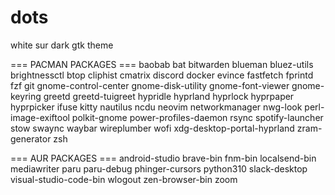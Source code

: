 # dots

white sur dark gtk theme

=== PACMAN PACKAGES ===
baobab
bat
bitwarden
blueman
bluez-utils
brightnessctl
btop
cliphist
cmatrix
discord
docker
evince
fastfetch
fprintd
fzf
git
gnome-control-center
gnome-disk-utility
gnome-font-viewer
gnome-keyring
greetd
greetd-tuigreet
hypridle
hyprland
hyprlock
hyprpaper
hyprpicker
ifuse
kitty
nautilus
ncdu
neovim
networkmanager
nwg-look
perl-image-exiftool
polkit-gnome
power-profiles-daemon
rsync
spotify-launcher
stow
swaync
waybar
wireplumber
wofi
xdg-desktop-portal-hyprland
zram-generator
zsh

=== AUR PACKAGES ===
android-studio
brave-bin
fnm-bin
localsend-bin
mediawriter
paru
paru-debug
phinger-cursors
python310
slack-desktop
visual-studio-code-bin
wlogout
zen-browser-bin
zoom